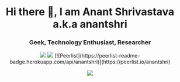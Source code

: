 <h1 align="center"> Hi there 👋, I am Anant Shrivastava a.k.a anantshri </h1>
<h3 align="center">Geek, Technology Enthusiast, Researcher</h3>
<center>
<p align="center">
<a href="https://twitter.com/anantshri"><img src="https://img.shields.io/twitter/follow/anantshri?style=for-the-badge" /></a>
<a href="https://www.linkedin.com/in/anantshri/"><img src="https://img.shields.io/badge/anantshri-blue?style=for-the-badge&logo=Linkedin" /></a>
[![Peerlist](https://peerlist-readme-badge.herokuapp.com/api/anantshri)](https://peerlist.io/anantshri)
</p>
</center>


<p align="center">
  <a href="https://github.com/anantshri">
    <img src="https://github-readme-stats.vercel.app/api?username=anantshri&count_private=true&show_icons=true&theme=chartreuse-dark"/>
  </a>
</p>
<!--
**anantshri/anantshri** is a ✨ _special_ ✨ repository because its `README.md` (this file) appears on your GitHub profile.

Here are some ideas to get you started:

- 🔭 I’m currently working on ...
- 🌱 I’m currently learning ...
- 👯 I’m looking to collaborate on ...
- 🤔 I’m looking for help with ...
- 💬 Ask me about ...
- 📫 How to reach me: ...
- 😄 Pronouns: ...
- ⚡ Fun fact: ...
-->
